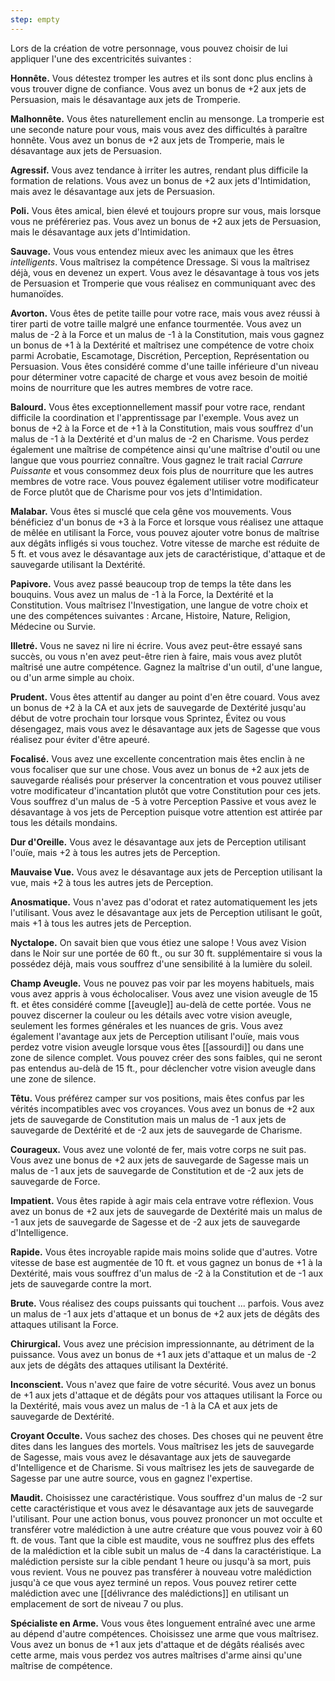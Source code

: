 ```yaml
---
step: empty
---
```

Lors de la création de votre personnage, vous pouvez choisir de lui appliquer l'une des excentricités suivantes : 

**Honnête.** Vous détestez tromper les autres et ils sont donc plus enclins à vous trouver digne de confiance. Vous avez un bonus de +2 aux jets de Persuasion, mais le désavantage aux jets de Tromperie.

**Malhonnête.** Vous êtes naturellement enclin au mensonge. La tromperie est une seconde nature pour vous, mais vous avez des difficultés à paraître honnête. Vous avez un bonus de +2 aux jets de Tromperie, mais le désavantage aux jets de Persuasion.

**Agressif.** Vous avez tendance à irriter les autres, rendant plus difficile la formation de relations. Vous avez un bonus de +2 aux jets d'Intimidation, mais avez le désavantage aux jets de Persuasion.

**Poli.** Vous êtes amical, bien élevé et toujours propre sur vous, mais lorsque vous ne préféreriez pas. Vous avez un bonus de +2 aux jets de Persuasion, mais le désavantage aux jets d'Intimidation.

**Sauvage.** Vous vous entendez mieux avec les animaux que les êtres _intelligents_. Vous maîtrisez la compétence Dressage. Si vous la maîtrisez déjà, vous en devenez un expert. Vous avez le désavantage à tous vos jets de Persuasion et Tromperie que vous réalisez en communiquant avec des humanoïdes.

**Avorton.** Vous êtes de petite taille pour votre race, mais vous avez réussi à tirer parti de votre taille malgré une enfance tourmentée. Vous avez un malus de -2 à la Force et un malus de -1 à la Constitution, mais vous gagnez un bonus de +1 à la Dextérité et maîtrisez une compétence de votre choix parmi Acrobatie, Escamotage, Discrétion, Perception, Représentation ou Persuasion. Vous êtes considéré comme d'une taille inférieure d'un niveau pour déterminer votre capacité de charge et vous avez besoin de moitié moins de nourriture que les autres membres de votre race.

**Balourd.** Vous êtes exceptionnellement massif pour votre race, rendant difficile la coordination et l'apprentissage par l'exemple. Vous avez un bonus de +2 à la Force et de +1 à la Constitution, mais vous souffrez d'un malus de -1 à la Dextérité et d'un malus de -2 en Charisme. Vous perdez également une maîtrise de compétence ainsi qu'une maîtrise d'outil ou une langue que vous pourriez connaître. Vous gagnez le trait racial _Carrure Puissante_ et vous consommez deux fois plus de nourriture que les autres membres de votre race. Vous pouvez également utiliser votre modificateur de Force plutôt que de Charisme pour vos jets d'Intimidation.

**Malabar.** Vous êtes si musclé que cela gêne vos mouvements. Vous bénéficiez d'un bonus de +3 à la Force et lorsque vous réalisez une attaque de mêlée en utilisant la Force, vous pouvez ajouter votre bonus de maîtrise aux dégâts infligés si vous touchez. Votre vitesse de marche est réduite de 5 ft. et vous avez le désavantage aux jets de caractéristique, d'attaque et de sauvegarde utilisant la Dextérité.

**Papivore.** Vous avez passé beaucoup trop de temps la tête dans les bouquins. Vous avez un malus de -1 à la Force, la Dextérité et la Constitution. Vous maîtrisez l'Investigation, une langue de votre choix et une des compétences suivantes : Arcane, Histoire, Nature, Religion, Médecine ou Survie.

**Illetré.** Vous ne savez ni lire ni écrire. Vous avez peut-être essayé sans succès, ou vous n'en avez peut-être rien à faire, mais vous avez plutôt maîtrisé une autre compétence. Gagnez la maîtrise d'un outil, d'une langue, ou d'un arme simple au choix.

**Prudent.** Vous êtes attentif au danger au point d'en être couard. Vous avez un bonus de +2 à la CA et aux jets de sauvegarde de Dextérité jusqu'au début de votre prochain tour lorsque vous Sprintez, Évitez ou vous désengagez, mais vous avez le désavantage aux jets de Sagesse que vous réalisez pour éviter d'être apeuré.

**Focalisé.** Vous avez une excellente concentration mais êtes enclin à ne vous focaliser que sur une chose. Vous avez un bonus de +2 aux jets de sauvegarde réalisés pour préserver la concentration et vous pouvez utiliser votre modificateur d'incantation plutôt que votre Constitution pour ces jets. Vous souffrez d'un malus de -5 à votre Perception Passive et vous avez le désavantage à vos jets de Perception puisque votre attention est attirée par tous les détails mondains.

**Dur d'Oreille.** Vous avez le désavantage aux jets de Perception utilisant l'ouïe, mais +2 à tous les autres jets de Perception.

**Mauvaise Vue.** Vous avez le désavantage aux jets de Perception utilisant la vue, mais +2 à tous les autres jets de Perception.

**Anosmatique.** Vous n'avez pas d'odorat et ratez automatiquement les jets l'utilisant. Vous avez le désavantage aux jets de Perception utilisant le goût, mais +1 à tous les autres jets de Perception.

**Nyctalope.** On savait bien que vous étiez une salope ! Vous avez Vision dans le Noir sur une portée de 60 ft., ou sur 30 ft. supplémentaire si vous la possédez déjà, mais vous souffrez d'une sensibilité à la lumière du soleil.

**Champ Aveugle.** Vous ne pouvez pas voir par les moyens habituels, mais vous avez appris à vous écholocaliser. Vous avez une vision aveugle de 15 ft. et êtes considéré comme [[aveugle]] au-delà de cette portée. Vous ne pouvez discerner la couleur ou les détails avec votre vision aveugle, seulement les formes générales et les nuances de gris. Vous avez également l'avantage aux jets de Perception utilisant l'ouïe, mais vous perdez votre vision aveugle lorsque vous êtes [[assourdi]] ou dans une zone de silence complet. Vous pouvez créer des sons faibles, qui ne seront pas entendus au-delà de 15 ft., pour déclencher votre vision aveugle dans une zone de silence.

**Têtu.** Vous préférez camper sur vos positions, mais êtes confus par les vérités incompatibles avec vos croyances. Vous avez un bonus de +2 aux jets de sauvegarde de Constitution mais un malus de -1 aux jets de sauvegarde de Dextérité et de -2 aux jets de sauvegarde de Charisme.

**Courageux.** Vous avez une volonté de fer, mais votre corps ne suit pas. Vous avez une bonus de +2 aux jets de sauvegarde de Sagesse mais un malus de -1 aux jets de sauvegarde de Constitution et de -2 aux jets de sauvegarde de Force.

**Impatient.** Vous êtes rapide à agir mais cela entrave votre réflexion. Vous avez un bonus de +2 aux jets de sauvegarde de Dextérité mais un malus de -1 aux jets de sauvegarde de Sagesse et de -2 aux jets de sauvegarde d'Intelligence.

**Rapide.** Vous êtes incroyable rapide mais moins solide que d'autres. Votre vitesse de base est augmentée de 10 ft. et vous gagnez un bonus de +1 à la Dextérité, mais vous souffrez d'un malus de -2 à la Constitution et de -1 aux jets de sauvegarde contre la mort.

**Brute.** Vous réalisez des coups puissants qui touchent ... parfois. Vous avez un malus de -1 aux jets d'attaque et un bonus de +2 aux jets de dégâts des attaques utilisant la Force.

**Chirurgical.** Vous avez une précision impressionnante, au détriment de la puissance. Vous avez un bonus de +1 aux jets d'attaque et un malus de -2 aux jets de dégâts des attaques utilisant la Dextérité.

**Inconscient.** Vous n'avez que faire de votre sécurité. Vous avez un bonus de +1 aux jets d'attaque et de dégâts pour vos attaques utilisant la Force ou la Dextérité, mais vous avez un malus de -1 à la CA et aux jets de sauvegarde de Dextérité.

**Croyant Occulte.** Vous sachez des choses. Des choses qui ne peuvent être dites dans les langues des mortels. Vous maîtrisez les jets de sauvegarde de Sagesse, mais vous avez le désavantage aux jets de sauvegarde d'Intelligence et de Charisme. Si vous maîtrisez les jets de sauvegarde de Sagesse par une autre source, vous en gagnez l'expertise.

**Maudit.** Choisissez une caractéristique. Vous souffrez d'un malus de -2 sur cette caractéristique et vous avez le désavantage aux jets de sauvegarde l'utilisant. Pour une action bonus, vous pouvez prononcer un mot occulte et transférer votre malédiction à une autre créature que vous pouvez voir à 60 ft. de vous. Tant que la cible est maudite, vous ne souffrez plus des effets de la malédiction et la cible subit un malus de -4 dans la caractéristique. La malédiction persiste sur la cible pendant 1 heure ou jusqu'à sa mort, puis vous revient. Vous ne pouvez pas transférer à nouveau votre malédiction jusqu'à ce que vous ayez terminé un repos. Vous pouvez retirer cette malédiction avec une [[délivrance des malédictions]] en utilisant un emplacement de sort de niveau 7 ou plus.

**Spécialiste en Arme.** Vous vous êtes longuement entraîné avec une arme au dépend d'autre compétences. Choisissez une arme que vous maîtrisez. Vous avez un bonus de +1 aux jets d'attaque et de dégâts réalisés avec cette arme, mais vous perdez vos autres maîtrises d'arme ainsi qu'une maîtrise de compétence.
